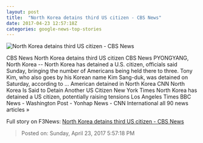 ```yaml
---
layout: post
title:  "North Korea detains third US citizen - CBS News"
date: 2017-04-23 12:57:18Z
categories: google-news-top-stories
---
```


![North Korea detains third US citizen - CBS News](http://cbsnews1.cbsistatic.com/hub/i/2017/04/23/020d50cc-c16b-4cf6-876e-ed55c38a6b57/nkorea.jpg)

CBS News North Korea detains third US citizen CBS News PYONGYANG, North Korea -- North Korea has detained a U.S. citizen, officials said Sunday, bringing the number of Americans being held there to three. Tony Kim, who also goes by his Korean name Kim Sang-duk, was detained on Saturday, according to ... American detained in North Korea CNN North Korea Is Said to Detain Another US Citizen New York Times North Korea has detained a US citizen, potentially raising tensions Los Angeles Times BBC News - Washington Post - Yonhap News - CNN International all 90 news articles »


Full story on F3News: [North Korea detains third US citizen - CBS News](http://www.f3nws.com/n/WufUjH)

> Posted on: Sunday, April 23, 2017 5:57:18 PM
